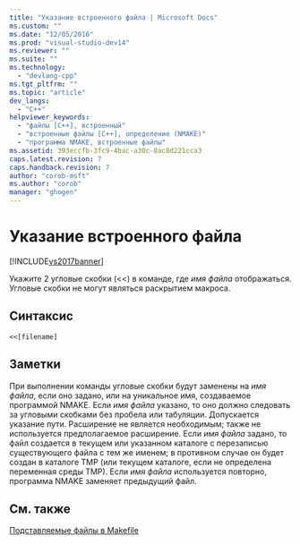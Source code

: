 ```yaml
---
title: "Указание встроенного файла | Microsoft Docs"
ms.custom: ""
ms.date: "12/05/2016"
ms.prod: "visual-studio-dev14"
ms.reviewer: ""
ms.suite: ""
ms.technology: 
  - "devlang-cpp"
ms.tgt_pltfrm: ""
ms.topic: "article"
dev_langs: 
  - "C++"
helpviewer_keywords: 
  - "файлы [C++], встроенный"
  - "встроенные файлы [C++], определение (NMAKE)"
  - "программа NMAKE, встроенные файлы"
ms.assetid: 393eccfb-3fc9-4bac-a30c-8ac8d221cca3
caps.latest.revision: 7
caps.handback.revision: 7
author: "corob-msft"
ms.author: "corob"
manager: "ghogen"
---
```

# Указание встроенного файла
[!INCLUDE[vs2017banner](../assembler/inline/includes/vs2017banner.md)]

Укажите 2 угловые скобки \(\<\<\) в команде, где *имя файла*  отображаться.  Угловые скобки не могут являться раскрытием макроса.  
  
## Синтаксис  
  
```  
<<[filename]  
```  
  
## Заметки  
 При выполнении команды угловые скобки будут заменены на *имя файла*, если оно задано, или на уникальное имя, создаваемое программой NMAKE.  Если *имя файла* указано, то оно должно следовать за угловыми скобками без пробела или табуляции.  Допускается указание пути.  Расширение не является необходимым; также не используется предполагаемое расширение.  Если *имя файла* задано, то файл создается в текущем или указанном каталоге с перезаписью существующего файла с тем же именем; в противном случае он будет создан в каталоге TMP \(или текущем каталоге, если не определена переменная среды TMP\).  Если *имя файла* используется повторно, программа NMAKE заменяет предыдущий файл.  
  
## См. также  
 [Подставляемые файлы в Makefile](../build/inline-files-in-a-makefile.md)